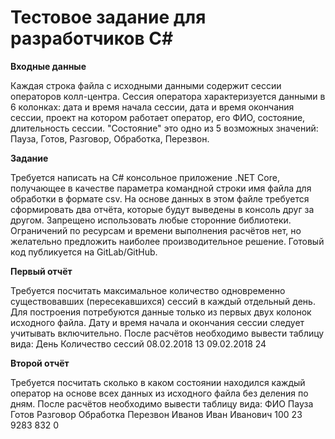 # Тестовое задание для разработчиков C#



**Входные данные**

Каждая строка файла с исходными данными содержит сессии операторов колл-центра. Сессия оператора характеризуется данными в 6 колонках: дата и время начала сессии, дата и время окончания сессии, проект на котором работает оператор, его ФИО, состояние, длительность сессии. "Состояние" это одно из 5 возможных значений: Пауза, Готов, Разговор, Обработка, Перезвон.


**Задание**

Требуется написать на C# консольное приложение .NET Core, получающее в качестве параметра командной строки имя файла для обработки в формате csv. На основе данных в этом файле требуется сформировать два отчёта, которые будут выведены в консоль друг за другом. Запрещено использовать любые сторонние библиотеки. Ограничений по ресурсам и времени выполнения расчётов нет, но желательно предложить наиболее производительное решение. Готовый код публикуется на GitLab/GitHub.

**Первый отчёт**

Требуется посчитать максимальное количество одновременно существовавших (пересекавшихся) сессий в каждый отдельный день. Для построения потребуются данные только из первых двух колонок исходного файла. Дату и время начала и окончания сессии следует учитывать включительно. После расчётов необходимо вывести таблицу вида:
День       Количество сессий
08.02.2018 13
09.02.2018 24

**Второй отчёт**

Требуется посчитать сколько в каком состоянии находился каждый оператор на основе всех данных из исходного файла без деления по дням. После расчётов необходимо вывести таблицу вида:
ФИО                    Пауза  Готов Разговор Обработка Перезвон
Иванов Иван Иванович   100    23    9283     832       0
